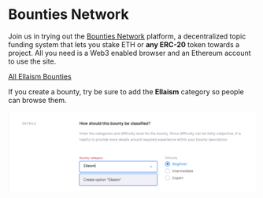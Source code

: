 <!-- TITLE: Community Project Bounties -->
<!-- SUBTITLE: How to see the list of bounties and how to post a bounty -->

# Bounties Network

Join us in trying out the [Bounties Network](https://explorer.bounties.network) platform, a decentralized topic funding system that lets you stake ETH or **any ERC-20** token towards a project. All you need is a Web3 enabled browser and an Ethereum account to use the site.

[All Ellaism Bounties](https://explorer.bounties.network/explorer?bountyStage=active%2Ccompleted%2Cexpired%2Cdead&platform=bounties-network&category=Ellaism)


If you create a bounty, try be sure to add the **Ellaism** category so people can browse them.

![Bounty Category](/uploads/bounty-category.png "Bounty Category")





